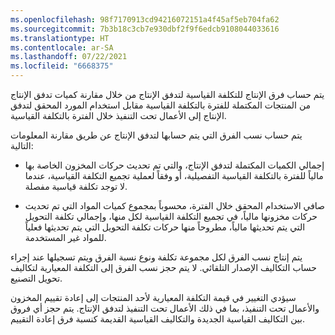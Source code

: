 ```yaml
---
ms.openlocfilehash: 98f7170913cd94216072151a4f45af5eb704fa62
ms.sourcegitcommit: 7b3b18c3cb7e930dbf2f9f6edcb9108044033616
ms.translationtype: HT
ms.contentlocale: ar-SA
ms.lasthandoff: 07/22/2021
ms.locfileid: "6668375"
---
```


يتم حساب فرق الإنتاج للتكلفة القياسية لتدفق الإنتاج من خلال مقارنة كميات تدفق الإنتاج من المنتجات المكتملة للفترة بالتكلفة القياسية مقابل استخدام المورد المحقق لتدفق الإنتاج إلى الأعمال تحت التنفيذ خلال الفترة بالتكلفة القياسية.

يتم حساب نسب الفرق التي يتم حسابها لتدفق الإنتاج عن طريق مقارنة المعلومات التالية:

-   إجمالي الكميات المكتملة لتدفق الإنتاج، والتي تم تحديث حركات المخزون الخاصة بها مالياً للفترة بالتكلفة القياسية التفصيلية، أو وفقاً لعملية تجميع التكلفة القياسية، عندما لا توجد تكلفة قياسية مفصلة.

-   صافي الاستخدام المحقق خلال الفترة، محسوباً بمجموع كميات المواد التي تم تحديث حركات مخزونها مالياً، في تجميع التكلفة القياسية لكل منها، وإجمالي تكلفة التحويل التي يتم تحديثها مالياً، مطروحاً منها حركات تكلفة التحويل التي يتم تحديثها فعلياً للمواد غير المستخدمة.

يتم إنتاج نسب الفرق لكل مجموعة تكلفة ونوع نسبة الفرق ويتم تسجيلها عند إجراء حساب التكاليف الإصدار التلقائي. لا يتم حجز نسب الفرق إلى التكلفة المعيارية لتكاليف تحويل التصنيع.

سيؤدي التغيير في قيمة التكلفة المعيارية لأحد المنتجات إلى إعادة تقييم المخزون والأعمال تحت التنفيذ، بما في ذلك الأعمال تحت التنفيذ لتدفق الإنتاج. يتم حجز أي فروق بين التكاليف القياسية الجديدة والتكاليف القياسية القديمة كنسبة فرق إعادة التقييم.
